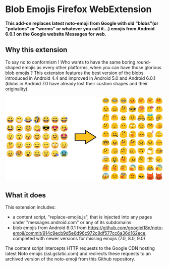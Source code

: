 # Blob Emojis Firefox WebExtension

**This add-on replaces latest noto-emoji from Google with old "blobs"(or "potatoes" or "worms" or whatever you call it...) emojis from Android 6.0.1 on the Google website Messages for web.**

## Why this extension

To say no to conformism ! Who wants to have the same boring round-shaped emojis as every other platforms, when you can have those glorious blob emojis ? This extension features the best version of the blobs introduced in Android 4.4 and improved in Android 5.0 and Android 6.0.1 (blobs in Android 7.0 have already lost their custom shapes and their originality).

![Switch back to good ol' blobs !](resources/images/blob-no-blob.png "Switch back to good ol' blobs !")

## What it does

This extension includes:

* a content script, "replace-emojis.js", that is injected into any pages under "messages.android.com" or any of its subdomains
* blob emojis from Android 6.0.1 from https://github.com/googlei18n/noto-emoji/commit/914c9ecb9d5e6d96c972c8df577cc6a36d162ece, completed with newer versions for missing emojis (7.0, 8.0, 9.0)

The content script intercepts HTTP requests to the Google CDN hosting latest Noto emojis (ssl.gstatic.com) and redirects these requests to an archived version of the noto-emoji from this Github repository.

